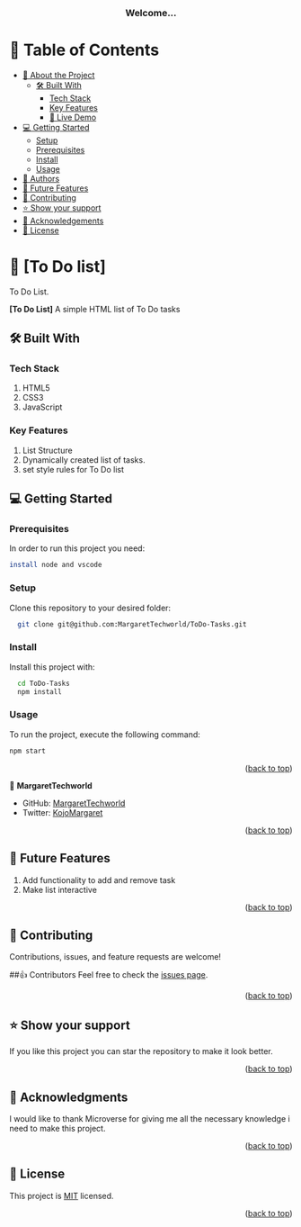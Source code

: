 <a name="readme-top"></a>

<div align="center">
  
  <br/>

  <h3><b>Welcome...</b></h3>

</div>

# 📗 Table of Contents

- [📖 About the Project](#about-project)
  - [🛠 Built With](#built-with)
    - [Tech Stack](#tech-stack)
    - [Key Features](#key-features)
    - [🚀 Live Demo](#live-demo)
- [💻 Getting Started](#getting-started)
  - [Setup](#setup)
  - [Prerequisites](#prerequisites)
  - [Install](#install)
  - [Usage](#usage)
- [👥 Authors](#authors)
- [🔭 Future Features](#future-features)
- [🤝 Contributing](#contributing)
- [⭐️ Show your support](#support)
- [🙏 Acknowledgements](#acknowledgements)
- [📝 License](#license)

# 📖 [To Do list] <a name="about-project"></a>

To Do List.

**[To Do List]** A simple HTML list of To Do tasks

## 🛠 Built With <a name="built-with"></a>

### Tech Stack <a name="tech-stack"></a>
 1. HTML5
 2. CSS3
 3. JavaScript


### Key Features <a name="key-features"></a>

  1. List Structure
  2. Dynamically created list of tasks.
  3. set style rules for To Do list
  


## 💻 Getting Started <a name="getting-started"></a>

### Prerequisites

In order to run this project you need:

```sh
install node and vscode
```


### Setup

Clone this repository to your desired folder:

```sh
  git clone git@github.com:MargaretTechworld/ToDo-Tasks.git
```

### Install

Install this project with:

```sh
  cd ToDo-Tasks
  npm install
```
### Usage

To run the project, execute the following command:

```sh
npm start
```

<p align="right">(<a href="#readme-top">back to top</a>)</p>

👤 **MargaretTechworld**

- GitHub: [MargaretTechworld](https://github.com/MargaretTechworld)
- Twitter: [KojoMargaret](https://twitter.com/KojoMargaret)

<p align="right">(<a href="#readme-top">back to top</a>)</p>

## 🔭 Future Features <a name="future-features"></a>

1. Add functionality to add and remove task
2. Make list interactive

<p align="right">(<a href="#readme-top">back to top</a>)</p>

## 🤝 Contributing <a name="contributing"></a>

Contributions, issues, and feature requests are welcome!

##👍 Contributors
Feel free to check the [issues page](https://github.com/MargaretTechworldToDo-tasks/issues).

<p align="right">(<a href="#readme-top">back to top</a>)</p> 

## ⭐️ Show your support <a name="support"></a>

If you like this project you can star the repository to make it look better.

<p align="right">(<a href="#readme-top">back to top</a>)</p>

## 🙏 Acknowledgments <a name="acknowledgements"></a>

I would like to thank Microverse for giving me all the necessary knowledge i need to make this project.

<p align="right">(<a href="#readme-top">back to top</a>)</p>


## 📝 License <a name="license"></a>

This project is [MIT](LICENSE) licensed.


<p align="right">(<a href="#readme-top">back to top</a>)</p>
